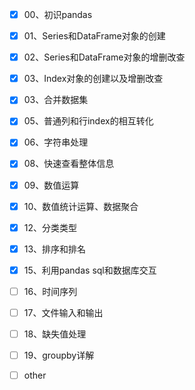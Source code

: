 - [x] 00、初识pandas
- [x] 01、Series和DataFrame对象的创建
- [x] 02、Series和DataFrame对象的增删改查
- [x] 03、Index对象的创建以及增删改查
- [x] 03、合并数据集
- [x] 05、普通列和行index的相互转化
- [x] 06、字符串处理
- [x] 08、快速查看整体信息
- [x] 09、数值运算
- [x] 10、数值统计运算、数据聚合
- [x] 12、分类类型
- [x] 13、排序和排名
- [x] 15、利用pandas sql和数据库交互
- [ ] 16、时间序列
- [ ] 17、文件输入和输出
- [ ] 18、缺失值处理
- [ ] 19、groupby详解
- [ ] other

